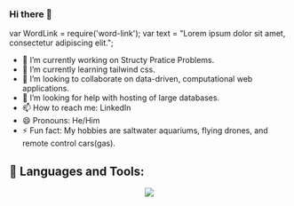 ### Hi there 👋
var WordLink = require('word-link');
var text = "Lorem ipsum dolor sit amet, consectetur adipiscing elit.";
* 🔭 I’m currently working on Structy Pratice Problems.
* 🌱 I’m currently learning tailwind css.
* 👯 I’m looking to collaborate on data-driven, computational web applications.
* 🤔 I’m looking for help with hosting of large databases.
* 📫 How to reach me: LinkedIn
* 😄 Pronouns: He/Him
* ⚡ Fun fact: My hobbies are saltwater aquariums, flying drones, and remote control cars(gas).

## 🧰 Languages and Tools:
<p align="center">
  <a href="https://skillicons.dev">
    <img src="https://skillicons.dev/icons?i=js,py,react,html,css,flask,sequelize,postgres,github,docker" />
  </a>
</p>
<!--
**jzhang319/jzhang319** is a ✨ _special_ ✨ repository because its `README.md` (this file) appears on your GitHub profile.

Here are some ideas to get you started:

- 🔭 I’m currently working on Structy Pratice Problems.
- 🌱 I’m currently learning React, Redux, and Flask.
- 👯 I’m looking to collaborate on 
- 🤔 I’m looking for help with ...
- 💬 Ask me about ...
- 📫 How to reach me: 
- 😄 Pronouns: He/Him
- ⚡ Fun fact: ...
-->

